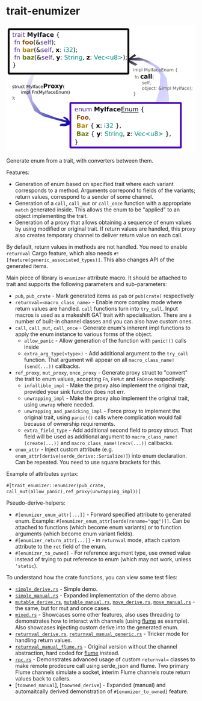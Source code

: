 # trait-enumizer

![img](doc_header.png)

Generate enum from a trait, with converters between them.

Features:

* Generation of enum based on specified trait where each variant corresponds to a method. Arguments correpond to fields of the variants; return values, correspond to a sender of some channel.
* Generation of a `call`, `call_mut` or `call_once` function with a appropriate `match` generated inside. This allows the enum to be "applied" to an object implementing the trait.
* Generation of a proxy that allows obtaining a sequence of enum values by using modified or original trait. If return values are handled, this proxy also creates temporary channel to deliver return value on each call.

By default, return values in methods are not handled. You need to enable `returnval` Cargo feature, which also needs `#![feature(generic_associated_types)]`. This also changes API of the generated items.

Main piece of library is `enumizer` attribute macro. It should be attached to trait and supports the following parameters and sub-parameters:

* `pub`, `pub_crate` - Mark generated items as `pub` or `pub(crate)` respectively
* `returnval=<macro_class_name>` - Enable more complex mode where return values are handled. `call` functions turn into `try_call`. Input macros is used as a makeshift GAT trait with specialisation. There are a number of built-in channel classes and you can also have custom ones.
* `call`, `call_mut`, `call_once` - Generate enum's inherent impl functions to apply the enum instance to various forms of the object.
    * `allow_panic` - Allow generation of the function with `panic!()` calls inside
    * `extra_arg_type(<type>)` - Add additional argument to the `try_call` function. That argument will appear on all `macro_class_name!(send(...))` callbacks.
* `ref_proxy`, `mut_proxy`, `once_proxy` - Generate proxy struct to "convert" the trait to enum values, accepting `Fn`, `FnMut` and `FnOnce` respectively.
    * `infallible_impl` - Make the proxy also implement the original trait, provided your sink function does not err.
    * `unwrapping_impl` - Make the proxy also implement the original trait, using `unwrap` where needed.
    * `unwrapping_and_panicking_impl` - Force proxy to implement the original trait, using `panic!()` calls where complication would fail because of ownership requirements.
    * `extra_field_type` - Add additional second field to proxy struct. That field will be used as additional argument to `macro_class_name!(create(...))` and `macro_class_name!(recv(...))` callbacks.
* `enum_attr` - Inject custom attribute (e.g. `enum_attr[derive(serde_derive::Serialize)]`)  into enum declaration. Can be repeated. You need to use square brackets for this.


Example of attributes syntax:

```rust,ignore
#[trait_enumizer::enumizer(pub_crate, call_mut(allow_panic),ref_proxy(unwrapping_impl))]
```

Pseudo-derive-helpers:

* `#[enumizer_enum_attr[...]]` - Forward specified attribute to generated enum. Example: `#[enumizer_enum_attr[serde(rename="qqq")]]`. Can be attached to functions (which become enum variants) or to function arguments (which become enum variant fields).
* `#[enumizer_return_attr[...]]` - in `returnval` mode, attach custom attribute to the `ret` field of the enum.
* `#[enumizer_to_owned]` - For reference argument type, use owned value instead of trying to put reference to enum (which may not work, unless `'static`).


To understand how the crate functions, you can view some test files:

* [`simple_derive.rs`](crates/trait-enumizer/tests/simple_derive.rs) - Simple demo.
* [`simple_manual.rs`](crates/trait-enumizer/tests/simple_manual.rs) - Expanded implementation of the demo above.
* [`mutable_derive.rs`](crates/trait-enumizer/tests/mutable_derive.rs), [`mutable_manual.rs`](crates/trait-enumizer/tests/mutable_manual.rs), [`move_derive.rs`](crates/trait-enumizer/tests/move_derive.rs), [`move_manual.rs`](crates/trait-enumizer/tests/move_manual.rs) - the same, but for mut and once cases.
* [`mixed.rs`](crates/trait-enumizer/tests/mixed.rs) - Showcases some other features, also uses threading to demonstrates how to interact with channels (using [flume](https://crates.io/crates/flume) as example). Also showcases injecting custom derive into the generated enum.
* [`returnval_derive.rs`](crates/trait-enumizer/tests/returnval_derive.rs), [`returnval_manual_generic.rs`](crates/trait-enumizer/tests/returnval_manual_generic.rs) - Tricker mode for handling return values.
* [`returnval_manual_flume.rs`](crates/trait-enumizer/tests/returnval_manual_flume.rs) - Original version without the channel abstraction, hard coded for [flume](https://crates.io/crates/flume) instead.
* [`rpc.rs`](crates/trait-enumizer/tests/rpc.rs) - Demonstrates advanced usage of custom `returnval=` classes to make remote prodecure call using serde_json and flume. Two primary Flume channels simulate a socket, interim Flume channels route return values back to callers.
* [`toowned_manual`], [`toowned_derive`] - Expanded (manual) and automaitcally derived demonstration of `#[enumizer_to_owned]` feature.
